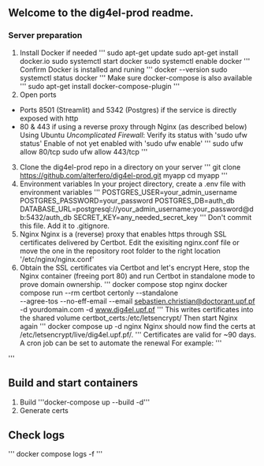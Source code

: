 ## Welcome to the dig4el-prod readme. 

### Server preparation
1. Install Docker if needed
'''
sudo apt-get update
sudo apt-get install docker.io
sudo systemctl start docker
sudo systemctl enable docker
'''
Confirm Docker is installed and runing
'''
docker --version
sudo systemctl status docker
'''
Make sure docker-compose is also available
'''
sudo apt-get install docker-compose-plugin
'''
2. Open ports
- Ports 8501 (Streamlit) and 5342 (Postgres) if the service is directly exposed with http
- 80 & 443 if using a reverse proxy through Nginx (as described below)
Using Ubuntu *Uncomplicated Firewall*:
Verify its status with 'sudo ufw status'
Enable of not yet enabled with 'sudo ufw enable'
'''
sudo ufw allow 80/tcp
sudo ufw allow 443/tcp
'''
3. Clone the dig4el-prod repo in a directory on your server
'''
git clone https://github.com/alterfero/dig4el-prod.git myapp
cd myapp
'''
4. Environment variables
In your project directory, create a .env file with environment variables
'''
POSTGRES_USER=your_admin_username
POSTGRES_PASSWORD=your_password
POSTGRES_DB=auth_db
DATABASE_URL=postgresql://your_admin_username:your_password@db:5432/auth_db
SECRET_KEY=any_needed_secret_key
'''
Don't commit this file. Add it to .gitignore. 
5. Nginx
Nginx is a (reverse) proxy that enables https through SSL certificates delivered by Certbot.
Edit the exisiting nginx.conf file or move the one in the repository root folder to the right location '/etc/nginx/nginx.conf'
6. Obtain the SSL certificates via Certbot and let's encrypt
Here, stop the Nginx container (freeing port 80) and run Certbot in standalone mode to prove domain ownership.
'''
docker compose stop nginx
docker compose run --rm certbot certonly --standalone \
    --agree-tos --no-eff-email --email sebastien.christian@doctorant.upf.pf \
    -d yourdomain.com -d www.dig4el.upf.pf
'''
This writes certificates into the shared volume certbot_certs:/etc/letsencrypt/
Then start Nginx again
'''
docker compose up -d nginx
Nginx should now find the certs at /etc/letsencrypt/live/dig4el.upf.pf/.
'''
Certificates are valid for ~90 days. A cron job can be set to automate the renewal
For example:
'''

'''

## Build and start containers
1. Build
'''docker-compose up --build -d'''
2. Generate certs

## Check logs
'''
docker compose logs -f
'''